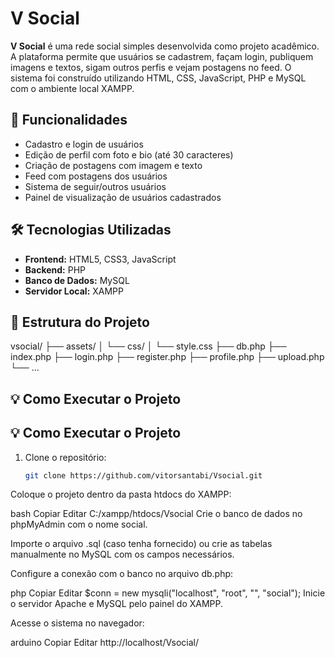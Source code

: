 # V Social

**V Social** é uma rede social simples desenvolvida como projeto acadêmico. A plataforma permite que usuários se cadastrem, façam login, publiquem imagens e textos, sigam outros perfis e vejam postagens no feed. O sistema foi construído utilizando HTML, CSS, JavaScript, PHP e MySQL com o ambiente local XAMPP.

## 🚀 Funcionalidades

- Cadastro e login de usuários
- Edição de perfil com foto e bio (até 30 caracteres)
- Criação de postagens com imagem e texto
- Feed com postagens dos usuários
- Sistema de seguir/outros usuários
- Painel de visualização de usuários cadastrados

## 🛠️ Tecnologias Utilizadas

- **Frontend:** HTML5, CSS3, JavaScript
- **Backend:** PHP
- **Banco de Dados:** MySQL
- **Servidor Local:** XAMPP

## 📂 Estrutura do Projeto
vsocial/
├── assets/
│ └── css/
│ └── style.css
├── db.php
├── index.php
├── login.php
├── register.php
├── profile.php
├── upload.php
└── ...
## 💡 Como Executar o Projeto


## 💡 Como Executar o Projeto

1. Clone o repositório:
   ```bash
   git clone https://github.com/vitorsantabi/Vsocial.git
Coloque o projeto dentro da pasta htdocs do XAMPP:

bash
Copiar
Editar
C:/xampp/htdocs/Vsocial
Crie o banco de dados no phpMyAdmin com o nome social.

Importe o arquivo .sql (caso tenha fornecido) ou crie as tabelas manualmente no MySQL com os campos necessários.

Configure a conexão com o banco no arquivo db.php:

php
Copiar
Editar
$conn = new mysqli("localhost", "root", "", "social");
Inicie o servidor Apache e MySQL pelo painel do XAMPP.

Acesse o sistema no navegador:

arduino
Copiar
Editar
http://localhost/Vsocial/

